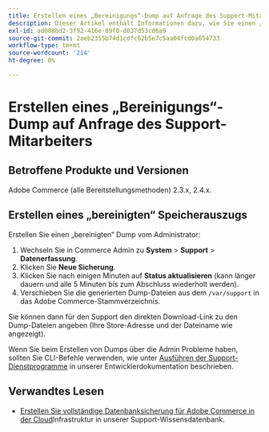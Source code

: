 ```yaml
---
title: Erstellen eines „Bereinigungs“-Dump auf Anfrage des Support-Mitarbeiters
description: Dieser Artikel enthält Informationen dazu, wie Sie einen „Bereinigten“ Dump (Backup) Ihrer Datenbank und Ihres Codes vom Adobe Commerce-Administrator erstellen, wenn Sie von einem Adobe Commerce-Support-Agenten dazu aufgefordert werden. Dieser Dump schließt Ihre Mediendateien aus, um den Prozess zu beschleunigen und eine viel kleinere Datei zu erhalten. Bei der Datenbanksicherung werden alle sensiblen Daten gehasht.
exl-id: ad088bd2-3f92-416e-89f0-d037d53cd6a9
source-git-commit: 2aeb2355b74d1cdfc62b5e7c5aa04fcd0a654733
workflow-type: tm+mt
source-wordcount: '214'
ht-degree: 0%

---
```


# Erstellen eines „Bereinigungs“-Dump auf Anfrage des Support-Mitarbeiters


## Betroffene Produkte und Versionen

Adobe Commerce (alle Bereitstellungsmethoden) 2.3.x, 2.4.x.

## Erstellen eines „bereinigten“ Speicherauszugs

Erstellen Sie einen „bereinigten“ Dump vom Administrator:

1. Wechseln Sie in Commerce Admin zu **System** > **Support** > **Datenerfassung**.
1. Klicken Sie **Neue Sicherung**.
1. Klicken Sie nach einigen Minuten auf **Status aktualisieren** (kann länger dauern und alle 5 Minuten bis zum Abschluss wiederholt werden).
1. Verschieben Sie die generierten Dump-Dateien aus dem `/var/support` in das Adobe Commerce-Stammverzeichnis.

Sie können dann für den Support den direkten Download-Link zu den Dump-Dateien angeben (Ihre Store-Adresse und der Dateiname wie angezeigt).

Wenn Sie beim Erstellen von Dumps über die Admin Probleme haben, sollten Sie CLI-Befehle verwenden, wie unter [Ausführen der Support-Dienstprogramme](https://experienceleague.adobe.com/de/docs/commerce-operations/configuration-guide/cli/run-support-utilities) in unserer Entwicklerdokumentation beschrieben.

## Verwandtes Lesen

* [Erstellen Sie vollständige Datenbanksicherung für Adobe Commerce in der Cloud](/help/how-to/general/create-database-dump-on-cloud.md)Infrastruktur in unserer Support-Wissensdatenbank.
